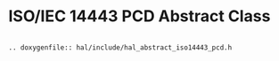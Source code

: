 ISO/IEC 14443 PCD Abstract Class
================================

```eval_rst

.. doxygenfile:: hal/include/hal_abstract_iso14443_pcd.h

```

